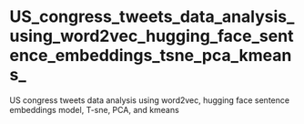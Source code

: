 # US_congress_tweets_data_analysis_using_word2vec_hugging_face_sentence_embeddings_tsne_pca_kmeans_
US congress tweets data analysis using word2vec, hugging face sentence embeddings model, T-sne, PCA, and kmeans
